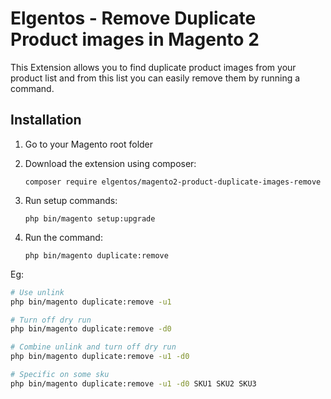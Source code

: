 # Elgentos - Remove Duplicate Product images in Magento 2

This Extension allows you to find duplicate product images from your product list and from this list you can easily remove them by running a command.

## Installation

1) Go to your Magento root folder
2) Download the extension using composer:
    ```
    composer require elgentos/magento2-product-duplicate-images-remove
    ```
3) Run setup commands:

    ```
    php bin/magento setup:upgrade
    ```
   
4) Run the command:

   ```
   php bin/magento duplicate:remove
   ```
Eg:
```sh
# Use unlink
php bin/magento duplicate:remove -u1

# Turn off dry run
php bin/magento duplicate:remove -d0

# Combine unlink and turn off dry run
php bin/magento duplicate:remove -u1 -d0

# Specific on some sku
php bin/magento duplicate:remove -u1 -d0 SKU1 SKU2 SKU3
